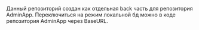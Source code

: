 Данный репозиторий создан как отдельная back часть для репозитория AdminApp. Переключиться на режим локальной бд можно в коде репозитория AdminApp через BaseURL.
